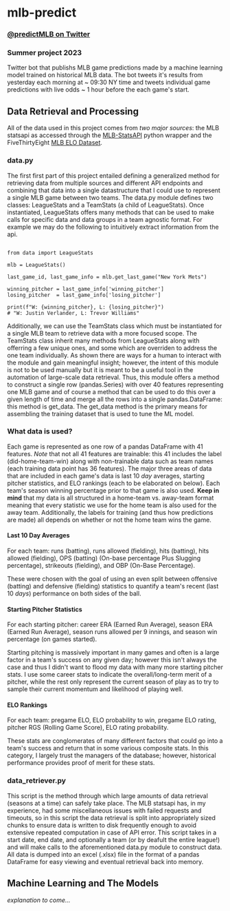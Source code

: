 # mlb-predict

### [@predictMLB on Twitter](https://twitter.com/predictmlb)
### Summer project 2023

Twitter bot that publishs MLB game predictions made by a machine learning model trained on historical MLB data. The bot tweets it's results from yesterday each morning at ~ 09:30 NY time and tweets individual game predictions with live odds ~ 1 hour before the each game's start.


## Data Retrieval and Processing

All of the data used in this project comes from *two major sources*: the MLB statsapi as accessed through the [MLB-StatsAPI](https://github.com/toddrob99/MLB-StatsAPI) python wrapper and the FiveThirtyEight [MLB ELO Dataset](https://www.kaggle.com/datasets/fivethirtyeight/fivethirtyeight-mlb-elo-dataset). 

### data.py

The first first part of this project entailed defining a generalized method for retrieving data from multiple sources and different API endpoints and combining that data into a  single datastructure that I could use to represent a single MLB game between two teams. The data.py module defines two classes: LeagueStats and a TeamStats (a child of LeagueStats). Once instantiated, LeagueStats offers many methods that can be used to make calls for specific data and data groups in a team agnostic format. For example we may do the following to intuitively extract information from the api. 

```

from data import LeagueStats 

mlb = LeagueStats()

last_game_id, last_game_info = mlb.get_last_game("New York Mets")

winning_pitcher = last_game_info['winning_pitcher']
losing_pitcher  = last_game_info['losing_pitcher']

print(f"W: {winning_pitcher}, L: {losing_pitcher}")
# "W: Justin Verlander, L: Trevor Williams"

```

Additionally, we can use the TeamStats class which must be instantiated for a single MLB team to retrieve data with a more focused scope. The TeamStats class inherit many methods from LeagueStats along with offerring a few unique ones, and some which are overriden to address the one team individually. As shown there are ways for a human to interact with the module and gain meaningful insight; however, the intent of this module is not to be used manually but it is meant to be a useful tool in the automation of large-scale data retrieval. Thus, this module offers a method to construct a single row (pandas.Series) with over 40 features representing one MLB game and of course a method that can be used to do this over a given length of time and merge all the rows into a single pandas.DataFrame: this method is get_data. The get_data method is the primary means for assembling the training dataset that is used to tune the ML model. 

### What data is used?

Each game is represented as one row of a pandas DataFrame with 41 features. *Note* that not all 41 features are trainable: this 41 includes the label (did-home-team-win) along with non-trainable data such as team names (each training data point has 36 features). The major three areas of data that are included in each game's data is last 10 *day* averages, starting pitcher statistics, and ELO rankings (each to be elaborated on below). Each team's season winning percentage prior to that game is also used. **Keep in mind** that my data is all structured in a home-team vs. away-team format meaning that every statistic we use for the home team is also used for the away team. Additionally, the labels for training (and thus how predictions are made) all depends on whether or not the home team wins the game. 

#### Last 10 Day Averages 

For each team: runs (batting), runs allowed (fielding), hits (batting), hits allowed (fielding), OPS (batting) (On-base percentage Plus Slugging percentage), strikeouts (fielding), and OBP (On-Base Percentage). 

These were chosen with the goal of using an even split between offensive (batting) and defensive (fielding) statistics to quantify a team's recent (last 10 *days*) performance on both sides of the ball. 

#### Starting Pitcher Statistics 

For each starting pitcher: career ERA (Earned Run Average), season ERA (Earned Run Average), season runs allowed per 9 innings, and season win percentage (on games started). 

Starting pitching is massively important in many games and often is a large factor in a team's success on any given day; however this isn't always the case and thus I didn't want to flood my data with many more starting pitcher stats. I use some career stats to indicate the overall/long-term merit of a pitcher, while the rest only represent the current season of play as to try to sample their current momentum and likelihood of playing well. 

#### ELO Rankings 

For each team: pregame ELO, ELO probability to win, pregame ELO rating, pitcher RGS (Rolling Game Score), ELO rating probability. 

These stats are conglomerates of many different factors that could go into a team's success and return that in some various composite stats. In this category, I largely trust the managers of the database; however, historical performance provides proof of merit for these stats. 

### data_retriever.py

This script is the method through which large amounts of data retrieval (seasons at a time) can safely take place. The MLB statsapi has, in my experience, had some miscellaneous issues with failed requests and timeouts, so in this script the data retrieval is split into appropriately sized chunks to ensure data is written to disk frequently enough to avoid extensive repeated computation in case of API error. This script takes in a start date, end date, and optionally a team (or by deafult the entire league!) and will make calls to the aforementioned data.py module to construct data. All data is dumped into an excel (.xlsx) file in the format of a pandas DataFrame for easy viewing and eventual retrieval back into memory.  


## Machine Learning and The Models

*explanation to come...*
